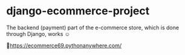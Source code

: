 # django-ecommerce-project

The backend (payment) part of the e-commerce store, which is done through Django, works  ☺️

🔗https://ecommerce69.pythonanywhere.com/


